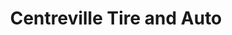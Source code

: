 ---
title: "Centreville Tire and Auto"
url: /centreville/centreville-tire-and-auto/
shop: Autoteile
---